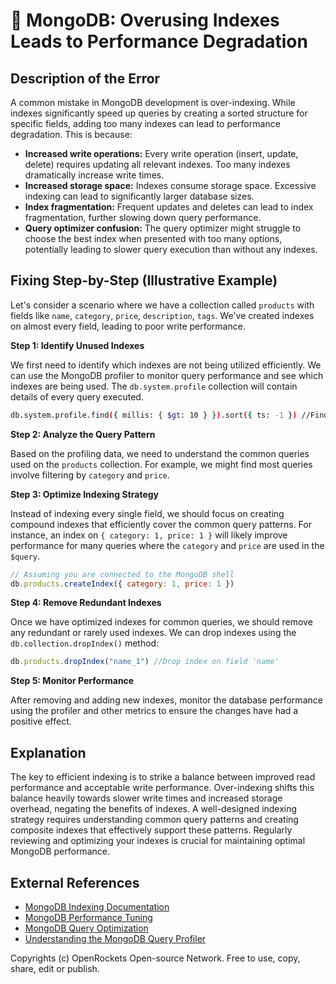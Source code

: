 # 🐞 MongoDB: Overusing Indexes Leads to Performance Degradation


## Description of the Error

A common mistake in MongoDB development is over-indexing. While indexes significantly speed up queries by creating a sorted structure for specific fields, adding too many indexes can lead to performance degradation.  This is because:

* **Increased write operations:** Every write operation (insert, update, delete) requires updating all relevant indexes.  Too many indexes dramatically increase write times.
* **Increased storage space:** Indexes consume storage space. Excessive indexing can lead to significantly larger database sizes.
* **Index fragmentation:**  Frequent updates and deletes can lead to index fragmentation, further slowing down query performance.
* **Query optimizer confusion:** The query optimizer might struggle to choose the best index when presented with too many options, potentially leading to slower query execution than without any indexes.


## Fixing Step-by-Step (Illustrative Example)

Let's consider a scenario where we have a collection called `products` with fields like `name`, `category`, `price`, `description`, `tags`. We've created indexes on almost every field, leading to poor write performance.

**Step 1: Identify Unused Indexes**

We first need to identify which indexes are not being utilized efficiently.  We can use the MongoDB profiler to monitor query performance and see which indexes are being used.  The `db.system.profile` collection will contain details of every query executed.

```bash
db.system.profile.find({ millis: { $gt: 10 } }).sort({ ts: -1 }) //Find slow queries (adjust `millis` as needed)
```

**Step 2: Analyze the Query Pattern**

Based on the profiling data, we need to understand the common queries used on the `products` collection.  For example, we might find most queries involve filtering by `category` and `price`.

**Step 3: Optimize Indexing Strategy**

Instead of indexing every single field, we should focus on creating compound indexes that efficiently cover the common query patterns.  For instance, an index on `{ category: 1, price: 1 }` will likely improve performance for many queries where the `category` and `price` are used in the `$query`.

```javascript
// Assuming you are connected to the MongoDB shell
db.products.createIndex({ category: 1, price: 1 })
```

**Step 4: Remove Redundant Indexes**

Once we have optimized indexes for common queries, we should remove any redundant or rarely used indexes.  We can drop indexes using the `db.collection.dropIndex()` method:

```javascript
db.products.dropIndex("name_1") //Drop index on field 'name'
```

**Step 5: Monitor Performance**

After removing and adding new indexes, monitor the database performance using the profiler and other metrics to ensure the changes have had a positive effect.


## Explanation

The key to efficient indexing is to strike a balance between improved read performance and acceptable write performance. Over-indexing shifts this balance heavily towards slower write times and increased storage overhead, negating the benefits of indexes. A well-designed indexing strategy requires understanding common query patterns and creating composite indexes that effectively support these patterns. Regularly reviewing and optimizing your indexes is crucial for maintaining optimal MongoDB performance.


## External References

* [MongoDB Indexing Documentation](https://www.mongodb.com/docs/manual/indexes/)
* [MongoDB Performance Tuning](https://www.mongodb.com/docs/manual/performance/)
* [MongoDB Query Optimization](https://www.mongodb.com/docs/manual/tutorial/optimize-queries-for-mongodb/)
* [Understanding the MongoDB Query Profiler](https://www.mongodb.com/docs/manual/tutorial/profile-query-operations/)

Copyrights (c) OpenRockets Open-source Network. Free to use, copy, share, edit or publish.

